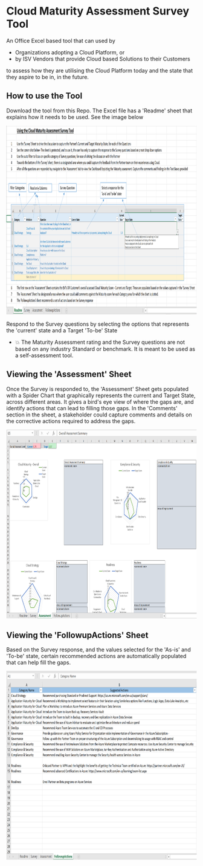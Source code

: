 # Cloud Maturity Assessment Survey Tool

An Office Excel based tool that can used by 
  - Organizations adopting a Cloud Platform, or 
  - by ISV Vendors that provide Cloud based Solutions to their Customers
  
to assess how they are utilising the Cloud Platform today and the state that they aspire to be in, in the future.

## How to use the Tool
Download the tool from this Repo. 
The Excel file has a 'Readme' sheet that explains how it needs to be used. See the image below

<img src="./images/Readme.PNG" alt="drawing" height="500px"/>

Respond to the Survey questions by selecting the options that represents the 'current' state and a Target 'To-be' State 

* :boom: The Maturity Assessment rating and the Survey questions are not based on any industry Standard or benchmark. It is meant to be used as a self-assessment tool.

## Viewing the 'Assessment' Sheet

Once the Survey is responded to, the 'Assessment' Sheet gets populated with a Spider Chart that graphically represents the current and Target State, across different areas. It gives a bird's eye view of where the gaps are, and identify actions that can lead to filling those gaps. In the 'Comments' section in the sheet, a stakeholder could capture comments and details on the corrective actions required to address the gaps.

<img src="./images/Assessment.PNG" alt="drawing" height="500px"/>

## Viewing the 'FollowupActions' Sheet

Based on the Survey response, and the values selected for the 'As-is' and 'To-be' state, certain recommended actions are automatically populated that can help fill the gaps.

<img src="./images/FollowupActions.PNG" alt="drawing" height="500px"/>
